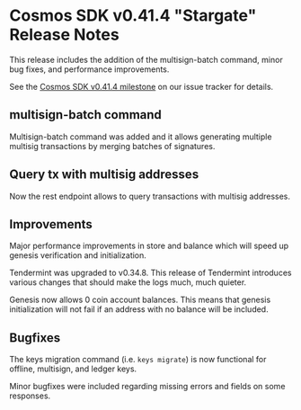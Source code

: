 # Cosmos SDK v0.41.4 "Stargate" Release Notes

This release includes the addition of the multisign-batch command, minor bug fixes, and performance improvements.

See the [Cosmos SDK v0.41.4 milestone](https://github.com/cosmos/cosmos-sdk/milestone/40?closed=1) on our issue tracker for details.

## multisign-batch command

Multisign-batch command was added and it allows generating multiple multisig transactions by merging batches of signatures.

## Query tx with multisig addresses

Now the rest endpoint allows to query transactions with multisig addresses.

## Improvements

Major performance improvements in store and balance which will speed up genesis verification and initialization.

Tendermint was upgraded to v0.34.8. This release of Tendermint introduces various changes that should make the logs much, much quieter.

Genesis now allows 0 coin account balances. This means that genesis initialization will not fail if an address with no balance will be included. 

## Bugfixes

The keys migration command (i.e. `keys migrate`) is now functional for offline, multisign, and ledger keys.

Minor bugfixes were included regarding missing errors and fields on some responses.
